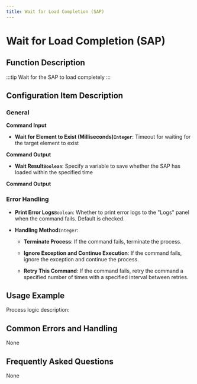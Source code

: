 ```yaml
---
title: Wait for Load Completion (SAP)
---
```


# Wait for Load Completion (SAP)

## Function Description

:::tip 
Wait for the SAP to load completely
:::

## Configuration Item Description

### General

**Command Input**

- **Wait for Element to Exist (Milliseconds)`Integer`**: Timeout for waiting for the target element to exist


**Command Output**

- **Wait Result`Boolean`**: Specify a variable to save whether the SAP has loaded within the specified time


**Command Output**

### Error Handling

- **Print Error Logs**`Boolean`: Whether to print error logs to the "Logs" panel when the command fails. Default is checked. 

- **Handling Method**`Integer`:

    - **Terminate Process**: If the command fails, terminate the process.

    - **Ignore Exception and Continue Execution**: If the command fails, ignore the exception and continue the process.

    - **Retry This Command**: If the command fails, retry the command a specified number of times with a specified interval between retries.

## Usage Example

Process logic description:

## Common Errors and Handling

None

## Frequently Asked Questions

None

